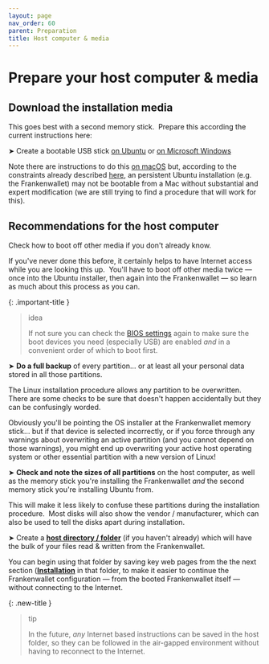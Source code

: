 ```yaml
---
layout: page
nav_order: 60
parent: Preparation
title: Host computer & media
---
```

# Prepare your host computer & media

## Download the installation media

This goes best with a second memory stick.  Prepare this according the current instructions here:

➤ Create a bootable USB stick [on Ubuntu](https://ubuntu.com/tutorials/create-a-usb-stick-on-ubuntu) or [on Microsoft Windows](https://tutorials.ubuntu.com/tutorial/tutorial-create-a-usb-stick-on-windows)

Note there are instructions to do this [on macOS](https://ubuntu.com/tutorials/create-a-usb-stick-on-macos#1-overview) but, according to the constraints already described [here](https://cosd.com/frankenwallet/prepare/hardware), an persistent Ubuntu installation (e.g. the Frankenwallet) may not be bootable from a Mac without substantial and expert modification (we are still trying to find a procedure that will work for this).

## Recommendations for the host computer

Check how to boot off other media if you don't already know.

If you've never done this before, it certainly helps to have Internet access while you are looking this up.  You'll have to boot off other media twice — once into the Ubuntu installer, then again into the Frankenwallet — so learn as much about this process as you can.

{: .important-title }
> idea
>
> If not sure you can check the [BIOS settings](/prepare/bios) again to make sure the boot devices you need (especially USB) are enabled *and* in a convenient order of which to boot first.

➤ **Do a full backup** of every partition… or at least all your personal data stored in all those partitions.

The Linux installation procedure allows any partition to be overwritten.  There are some checks to be sure that doesn't happen accidentally but they can be confusingly worded.

Obviously you'll be pointing the OS installer at the Frankenwallet memory stick… but if that device is selected incorrectly, or if you force through any warnings about overwriting an active partition (and you cannot depend on those warnings), you might end up overwriting your active host operating system or other essential partition with a new version of Linux!

➤ **Check and note the sizes of all partitions** on the host computer, as well as the memory stick you're installing the Frankenwallet *and* the second memory stick you're installing Ubuntu from.

This will make it less likely to confuse these partitions during the installation procedure.  Most disks will also show the vendor / manufacturer, which can also be used to tell the disks apart during installation.

➤ Create a [**host directory / folder**](/prepare/#host-folder) (if you haven't already) which will have the bulk of your files read & written from the Frankenwallet.

You can begin using that folder by saving key web pages from the the next section ([**Installation**](/install) in that folder, to make it easier to continue the Frankenwallet configuration — from the booted Frankenwallet itself — without connecting to the Internet.

{: .new-title }
> tip
>
> In the future, *any* Internet based instructions can be saved in the host folder, so they can be followed in the air-gapped environment without having to reconnect to the Internet.
